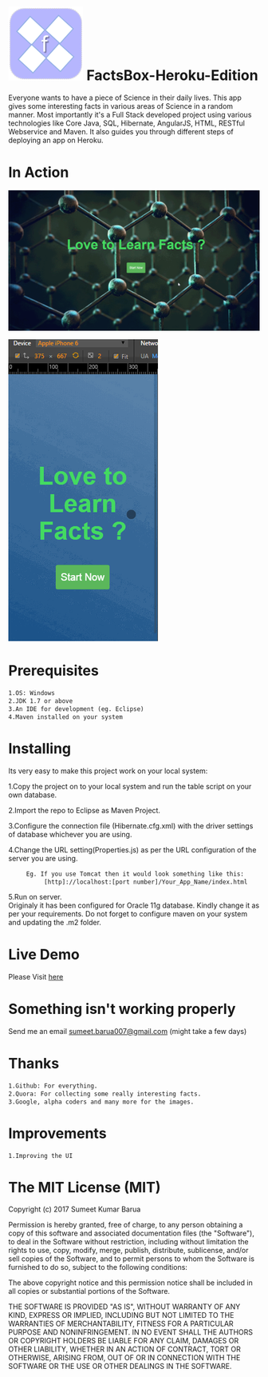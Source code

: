# ![alt tag](https://github.com/SumeetKumarBarua/FactsBox-Heroku-Edition/blob/master/WebContent/img/logo.png) FactsBox-Heroku-Edition
Everyone wants to have a piece of Science in their daily lives. This app gives some interesting facts in various areas of Science in a random manner. Most importantly it's a Full Stack developed project using various technologies like Core Java, SQL, Hibernate, AngularJS, HTML, RESTful Webservice and Maven. It also guides you through different steps of deploying an app on Heroku.

# In Action
![alt tag](https://github.com/SumeetKumarBarua/FactsBox-Heroku-Edition/blob/master/WebContent/img/first.gif)

![alt tag](https://github.com/SumeetKumarBarua/FactsBox-Heroku-Edition/blob/master/WebContent/img/iphone.gif)

# Prerequisites
    1.OS: Windows
    2.JDK 1.7 or above
    3.An IDE for development (eg. Eclipse)
    4.Maven installed on your system
   
# Installing
Its very easy to make this project work on your local system:

   1.Copy the project on to your local system and run the table script on your own database.
   
   2.Import the repo to Eclipse as Maven Project. 
   
   3.Configure the connection file (Hibernate.cfg.xml) with the driver settings of database whichever
      you are using.
       
   4.Change the URL setting(Properties.js) as per the URL configuration of the server you are using.
    
	     Eg. If you use Tomcat then it would look something like this:
	          [http]://localhost:[port number]/Your_App_Name/index.html
    
   5.Run on server.    
Originaly it has been configured for Oracle 11g database. Kindly change it as per your requirements. Do not forget to configure maven on your system and updating the .m2 folder.

# Live Demo
Please Visit <a href="https://factsbox.herokuapp.com">here </a>

# Something isn't working properly
Send me an email sumeet.barua007@gmail.com (might take a few days)

# Thanks
    1.Github: For everything.
    2.Quora: For collecting some really interesting facts. 
    3.Google, alpha coders and many more for the images.
    
# Improvements
    1.Improving the UI

# The MIT License (MIT)

Copyright (c) 2017 Sumeet Kumar Barua

Permission is hereby granted, free of charge, to any person obtaining a copy of this software and associated documentation files (the "Software"), to deal in the Software without restriction, including without limitation the rights to use, copy, modify, merge, publish, distribute, sublicense, and/or sell copies of the Software, and to permit persons to whom the Software is furnished to do so, subject to the following conditions: 

The above copyright notice and this permission notice shall be included in all copies or substantial portions of the Software.

THE SOFTWARE IS PROVIDED "AS IS", WITHOUT WARRANTY OF ANY KIND, EXPRESS OR IMPLIED, INCLUDING BUT NOT LIMITED TO THE WARRANTIES OF MERCHANTABILITY, FITNESS FOR A PARTICULAR PURPOSE AND NONINFRINGEMENT. IN NO EVENT SHALL THE AUTHORS OR COPYRIGHT HOLDERS BE LIABLE FOR ANY CLAIM, DAMAGES OR OTHER LIABILITY, WHETHER IN AN ACTION OF CONTRACT, TORT OR OTHERWISE, ARISING FROM, OUT OF OR IN CONNECTION WITH THE SOFTWARE OR THE USE OR OTHER DEALINGS IN THE SOFTWARE.

